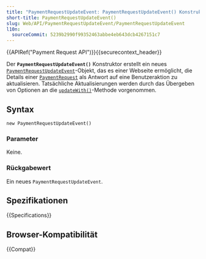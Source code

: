 ```yaml
---
title: "PaymentRequestUpdateEvent: PaymentRequestUpdateEvent() Konstruktor"
short-title: PaymentRequestUpdateEvent()
slug: Web/API/PaymentRequestUpdateEvent/PaymentRequestUpdateEvent
l10n:
  sourceCommit: 5239b2990f99352463abbe4eb643dcb4267151c7
---
```


{{APIRef("Payment Request API")}}{{securecontext_header}}

Der **`PaymentRequestUpdateEvent()`** Konstruktor erstellt ein neues [`PaymentRequestUpdateEvent`](/de/docs/Web/API/PaymentRequestUpdateEvent)-Objekt, das es einer Webseite ermöglicht, die Details einer [`PaymentRequest`](/de/docs/Web/API/PaymentRequest) als Antwort auf eine Benutzeraktion zu aktualisieren. Tatsächliche Aktualisierungen werden durch das Übergeben von Optionen an die [`updateWith()`](/de/docs/Web/API/PaymentRequestUpdateEvent/updateWith)-Methode vorgenommen.

## Syntax

```js-nolint
new PaymentRequestUpdateEvent()
```

### Parameter

Keine.

### Rückgabewert

Ein neues `PaymentRequestUpdateEvent`.

## Spezifikationen

{{Specifications}}

## Browser-Kompatibilität

{{Compat}}

